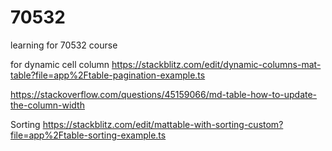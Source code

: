# 70532
learning for 70532 course

for dynamic cell column
https://stackblitz.com/edit/dynamic-columns-mat-table?file=app%2Ftable-pagination-example.ts

https://stackoverflow.com/questions/45159066/md-table-how-to-update-the-column-width

Sorting
https://stackblitz.com/edit/mattable-with-sorting-custom?file=app%2Ftable-sorting-example.ts



